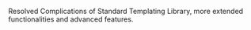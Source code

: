 Resolved Complications of Standard Templating Library, more extended functionalities and advanced features.
